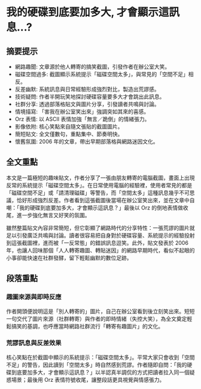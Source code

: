 # 我的硬碟到底要加多大, 才會顯示這訊息...?

## 摘要提示
- 網路趣聞: 文章源於他人轉寄的搞笑截圖，引發作者在辦公室大笑。
- 磁碟空間過多: 截圖顯示系統提示「磁碟空間太多」，與常見的「空間不足」相反。
- 反差幽默: 系統訊息與日常經驗形成強烈對比，製造出荒謬感。
- 技術疑問: 作者半開玩笑地探討硬碟容量要多大才會跳出此訊息。
- 社群分享: 透過部落格貼文與圖片分享，引發讀者共鳴與討論。
- 情境描寫: 「害我在辦公室笑出來」強調突如其來的喜感。
- Orz 表情: 以 ASCII 表情加強「無言／跪倒」的情緒張力。
- 影像依附: 核心笑點來自隨文張貼的截圖圖片。
- 簡短貼文: 全文僅數句，重點集中、節奏明快。
- 懷舊氛圍: 2006 年的文章，帶出早期部落格與網路迷因文化。

## 全文重點
本文是一篇極短的趣味貼文，作者分享了一張由朋友轉寄的電腦截圖，畫面上出現反常的系統提示「磁碟空間太多」。在日常使用電腦的經驗裡，使用者常見的都是「磁碟空間不足」或「請清理磁碟」等警告，而「空間太多」這種訊息幾乎不可思議，恰好形成強烈反差。作者看到這張截圖後當場在辦公室笑出來，並在文章中自嘲：「我的硬碟到底要加多大，才會顯示這訊息？」最後以 Orz 的倒地表情做收尾，進一步強化無言又好笑的氛圍。

雖然整篇貼文內容非常簡短，但它彰顯了網路時代的分享特性：一張荒謬的圖片就足以引發廣泛共鳴與討論。讀者很容易把自身對於硬碟容量、系統提示的經驗投射到這張截圖裡，進而被「一反常態」的錯誤訊息逗笑。此外，貼文發表於 2006 年，也讓人回味那個「人人轉寄趣圖、轉貼迷因」的網路早期時代，看似不起眼的小事卻能快速在社群發酵，留下輕鬆幽默的數位足跡。

## 段落重點
### 趣圖來源與即時反應
作者開頭便說明這是「別人轉寄的」圖片，自己在辦公室看到後立刻笑出來。短短一句交代了圖片來源（社群轉寄）與作者的即時情緒（失控大笑），為全文奠定輕鬆搞笑的基調，也呼應當時網路社群流行「轉寄有趣圖片」的文化。

### 荒謬訊息與反差效果
核心笑點在於截圖中顯示的系統提示：「磁碟空間太多」。平常大家只會收到「空間不足」的警告，因此讀到「空間太多」時自然感到荒謬。作者隨即自問：「我的硬碟到底要加多大，才會顯示這訊息？」以半認真半調侃的方式把讀者拉入同一個疑惑場景；最後用 Orz 表情符號收尾，讓整段話更具視覺與情感張力。